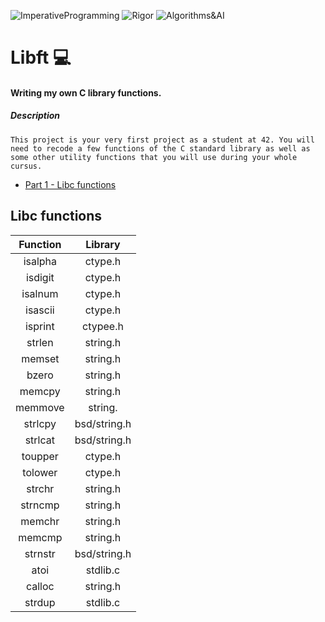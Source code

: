 ![ImperativeProgramming](https://img.shields.io/badge/ImperativeProgramming-306998) ![Rigor](https://img.shields.io/badge/Rigor-306998) ![Algorithms&AI](https://img.shields.io/badge/Algorithms&AI-306998)

# Libft :computer:
#### Writing my own C library functions.

##### Description

`This project is your very first project as a student at 42. You will need to recode a few functions of the C standard library as well as some other utility functions that you will use during your whole cursus.`

- [Part 1 - Libc functions](https://github.com/denisgodoy/Libft#Libc-functions)

## Libc functions

| Function 	|    Library   	|
|:--------:	|:------------:	|
|  isalpha 	|    ctype.h   	|
|  isdigit 	|    ctype.h   	|
|  isalnum 	|    ctype.h   	|
|  isascii 	|    ctype.h   	|
|  isprint 	|   ctypee.h   	|
|  strlen  	|   string.h   	|
|  memset  	|   string.h   	|
|   bzero  	|   string.h   	|
|  memcpy  	|   string.h   	|
|  memmove 	|    string.   	|
|  strlcpy 	| bsd/string.h 	|
|  strlcat 	| bsd/string.h 	|
|  toupper 	|    ctype.h   	|
|  tolower 	|    ctype.h   	|
|  strchr  	|   string.h   	|
|  strncmp 	|   string.h   	|
|  memchr  	|   string.h   	|
|  memcmp  	|   string.h   	|
|  strnstr 	| bsd/string.h 	|
|   atoi   	|   stdlib.c   	|
|  calloc  	|   string.h   	|
|  strdup  	|   stdlib.c   	|
